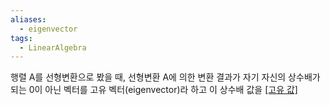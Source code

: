 ```yaml
---
aliases:
  - eigenvector
tags:
  - LinearAlgebra
---
```

행렬 A를 선형변환으로 봤을 때, 선형변환 A에 의한 변환 결과가 자기 자신의 상수배가 되는 0이 아닌 벡터를 고유 벡터(eigenvector)라 하고 이 상수배 값을 [[고유 값]](eigenvalue)

